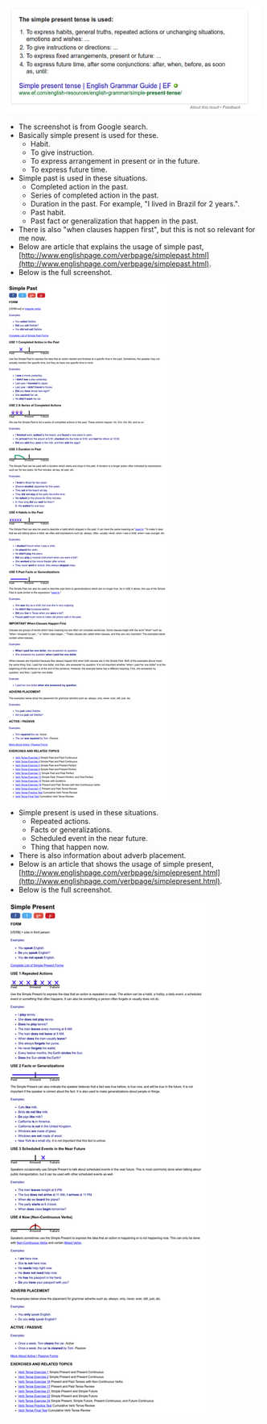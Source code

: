 ![./20161121-1819-cet-simple-past-and-simple-present-1.png](./20161121-1819-cet-simple-past-and-simple-present-1.png)

* The screenshot is from Google search.
* Basically simple present is used for these.
    * Habit.
    * To give instruction.
    * To express arrangement in present or in the future.
    * To express future time.
* Simple past is used in these situations.
    * Completed action in the past.
    * Series of completed action in the past.
    * Duration in the past. For example, "I lived in Brazil for 2 years.".
    * Past habit.
    * Past fact or generalization that happen in the past.
* There is also "when clauses happen first", but this is not so relevant for me now.
* Below are article that explains the usage of simple past, [http://www.englishpage.com/verbpage/simplepast.html](http://www.englishpage.com/verbpage/simplepast.html).
* Below is the full screenshot.

![./20161121-1819-cet-simple-past-and-simple-present-2.png](./20161121-1819-cet-simple-past-and-simple-present-2.png)

* Simple present is used in these situations.
    * Repeated actions.
    * Facts or generalizations.
    * Scheduled event in the near future.
    * Thing that happen now.
* There is also information about adverb placement.
* Below is an article that shows the usage of simple present, [http://www.englishpage.com/verbpage/simplepresent.html](http://www.englishpage.com/verbpage/simplepresent.html).
* Below is the full screenshot.

![./20161121-1819-cet-simple-past-and-simple-present-3.png](./20161121-1819-cet-simple-past-and-simple-present-3.png)